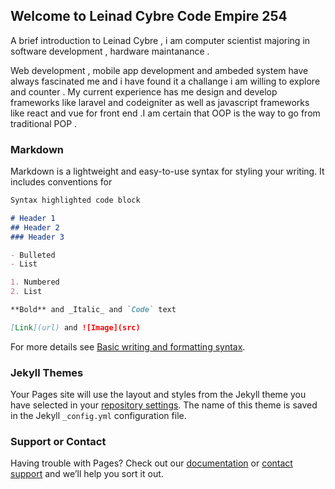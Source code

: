 ## Welcome to Leinad Cybre Code Empire 254

A brief introduction to Leinad Cybre , i am computer scientist majoring in software development , hardware maintanance .

Web development , mobile app development and ambeded system have always fascinated me and i have found it a challange i am willing to explore and counter .
My current experience has me design and develop frameworks like laravel and codeigniter as well as javascript frameworks like react and vue for front end .I am certain that OOP is the way to go from traditional POP .

### Markdown

Markdown is a lightweight and easy-to-use syntax for styling your writing. It includes conventions for

```markdown
Syntax highlighted code block

# Header 1
## Header 2
### Header 3

- Bulleted
- List

1. Numbered
2. List

**Bold** and _Italic_ and `Code` text

[Link](url) and ![Image](src)
```

For more details see [Basic writing and formatting syntax](https://docs.github.com/en/github/writing-on-github/getting-started-with-writing-and-formatting-on-github/basic-writing-and-formatting-syntax).

### Jekyll Themes

Your Pages site will use the layout and styles from the Jekyll theme you have selected in your [repository settings](https://github.com/Dantez1024/dantez1024.github.io/settings/pages). The name of this theme is saved in the Jekyll `_config.yml` configuration file.

### Support or Contact

Having trouble with Pages? Check out our [documentation](https://docs.github.com/categories/github-pages-basics/) or [contact support](https://support.github.com/contact) and we’ll help you sort it out.
